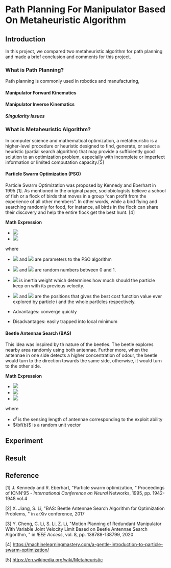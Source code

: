 # Path Planning For Manipulator Based On Metaheuristic Algorithm

## Introduction

In this project, we compared two metaheuristic algorithm for path planning and made a brief conclusion and comments for this project.

### What is Path Planning?

Path planning is commonly used in robotics and manufacturing,

#### Manipulator Forward Kinematics

#### Manipulator Inverse Kinematics

##### Singularity Issues

### What is Metaheuristic Algorithm?

In computer science and mathematical optimization, a metaheuristic is a higher-level procedure or heuristic designed to find, generate, or select a heuristic (partial search algorithm) that may provide a sufficiently good solution to an optimization problem, especially with incomplete or imperfect information or limited computation capacity.[5]

#### Particle Swarm Optimization (PSO)

Particle Swarm Optimization was proposed by Kennedy and Eberhart in 1995 [1]. As mentioned in the original paper, sociobiologists believe a school of fish or a flock of birds that moves in a group “can profit from the experience of all other members”. In other words, while a bird flying and searching randomly for food, for instance, all birds in the flock can share their discovery and help the entire flock get the best hunt. [4]

**Math Expression**

- <img src="http://latex.codecogs.com/gif.latex?{{{\bf{v}}_{\bf{i}}} = w{{\bf{v}}_{\bf{i}}} + {c_1}{r_1}\left( {{\bf{pbes}}{{\bf{t}}_{\bf{i}}} - {{\bf{x}}_{\bf{i}}}} \right) + {c_2}{r_2}\left( {{\bf{gbest}} - {{\bf{x}}_{\bf{i}}}} \right)}" />
- <img src="http://latex.codecogs.com/gif.latex?{{\bf{x}}_{\bf{i}}} = {{\bf{x}}_{\bf{i}}} + {{\bf{v}}_{\bf{i}}}" />

  <!-- $$
  \left\{ \begin{array}{l}
  {{\bf{v}}_{\bf{i}}} = w{{\bf{v}}_{\bf{i}}} + {c_1}{r_1}\left( {{\bf{pbes}}{{\bf{t}}_{\bf{i}}} - {{\bf{x}}_{\bf{i}}}} \right) + {c_2}{r_2}\left( {{\bf{gbest}} - {{\bf{x}}_{\bf{i}}}} \right)\\
  {{\bf{x}}_{\bf{i}}} = {{\bf{x}}_{\bf{i}}} + {{\bf{v}}_{\bf{i}}}
  \end{array} \right.
  $$ -->

where

- <img src="https://render.githubusercontent.com/render/math?math=c_1"> and <img src="https://render.githubusercontent.com/render/math?math=c_2"> are parameters to the PSO algorithm
- <img src="https://render.githubusercontent.com/render/math?math=r_1"> and <img src="https://render.githubusercontent.com/render/math?math=r_2"> are random numbers between 0 and 1.
- <img src="https://render.githubusercontent.com/render/math?math=w"> is inertia weight which determines how much should the particle keep on with its previous velocity.
- <img src="https://render.githubusercontent.com/render/math?math={\bf{pbes}}{{\bf{t}}_{\bf{i}}}"> and <img src="https://render.githubusercontent.com/render/math?math={\bf{gbest}}"> are the positions that gives the best cost function value ever explored by particle i and the whole partlcles respectively.

- Advantages: converge quickly
- Disadvantages: easily trapped into local minimum

#### Beetle Antennae Search (BAS)

This idea was inspired by th nature of the beetles. The beetle explores nearby area randomly using both antennae. Further more, when the antennae in one side detects a higher concentration of odour, the beetle would turn to the direction towards the same side, otherwise, it would turn to the other side.

**Math Expression**

- <img src="http://latex.codecogs.com/gif.latex?{{\bf{x}}_r} = {{\bf{x}}^t} + {d^t}{\bf{b}}">
- <img src="http://latex.codecogs.com/gif.latex?{{\bf{x}}_l} = {{\bf{x}}^t} - {d^t}{\bf{b}}">
- <img src="http://latex.codecogs.com/gif.latex?{{\bf{x}}^t} = {{\bf{x}}^{t - 1}} - {\delta ^t}{\bf{b}}sign\left( {f\left( {{{\bf{x}}_r}} \right) - f\left( {{{\bf{x}}_l}} \right)} \right)">

  <!-- $$
    \left\{ \begin{array}{l}
  {{\bf{x}}_r} = {{\bf{x}}^t} + {d^t}{\bf{b}}\\
  {{\bf{x}}_l} = {{\bf{x}}^t} - {d^t}{\bf{b}}\\
  {{\bf{x}}^t} = {{\bf{x}}^{t - 1}} - {\delta ^t}{\bf{b}}sign\left( {f\left( {{{\bf{x}}_r}} \right) - f\left( {{{\bf{x}}_l}} \right)} \right)
  \end{array} \right.
  $$ -->

where

- $d^t$ is the sensing length of antennae corresponding to the exploit ability
- $\bf{b}$ is a random unit vector

## Experiment

## Result

## Reference

[1] J. Kennedy and R. Eberhart, "Particle swarm optimization, " Proceedings of ICNN'95 - _International Conference on Neural_ Networks, 1995, pp. 1942-1948 vol.4

[2] X. Jiang, S. Li, "BAS: Beetle Antennae Search Algorithm for Optimization Problems, " in arXiv conference, 2017

[3] Y. Cheng, C. Li, S. Li, Z. Li, "Motion Planning of Redundant Manipulator With Variable Joint Velocity Limit Based on Beetle Antennae Search Algorithm, " in _IEEE Access_, vol. 8, pp. 138788-138799, 2020

[4] https://machinelearningmastery.com/a-gentle-introduction-to-particle-swarm-optimization/

[5] https://en.wikipedia.org/wiki/Metaheuristic

